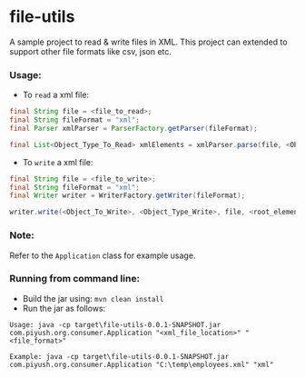 # file-utils
A sample project to read &amp; write files in XML. This project can extended to support other file formats like csv, json etc.

### Usage:

* To `read` a xml file:
```java
final String file = <file_to_read>;
final String fileFormat = "xml";
final Parser xmlParser = ParserFactory.getParser(fileFormat);

final List<Object_Type_To_Read> xmlElements = xmlParser.parse(file, <Object_Type_To_Read>);
``` 

* To `write` a xml file:
```java
final String file = <file_to_write>;
final String fileFormat = "xml";
final Writer writer = WriterFactory.getWriter(fileFormat);

writer.write(<Object_To_Write>, <Object_Type_Write>, file, <root_element_name>);
```
### Note:
Refer to the `Application` class for example usage. 

### Running from command line:
* Build the jar using: `mvn clean install`
* Run the jar as follows: 
```shell script
Usage: java -cp target\file-utils-0.0.1-SNAPSHOT.jar com.piyush.org.consumer.Application "<xml_file_location>" "<file_format>"

Example: java -cp target\file-utils-0.0.1-SNAPSHOT.jar com.piyush.org.consumer.Application "C:\temp\employees.xml" "xml"
```
